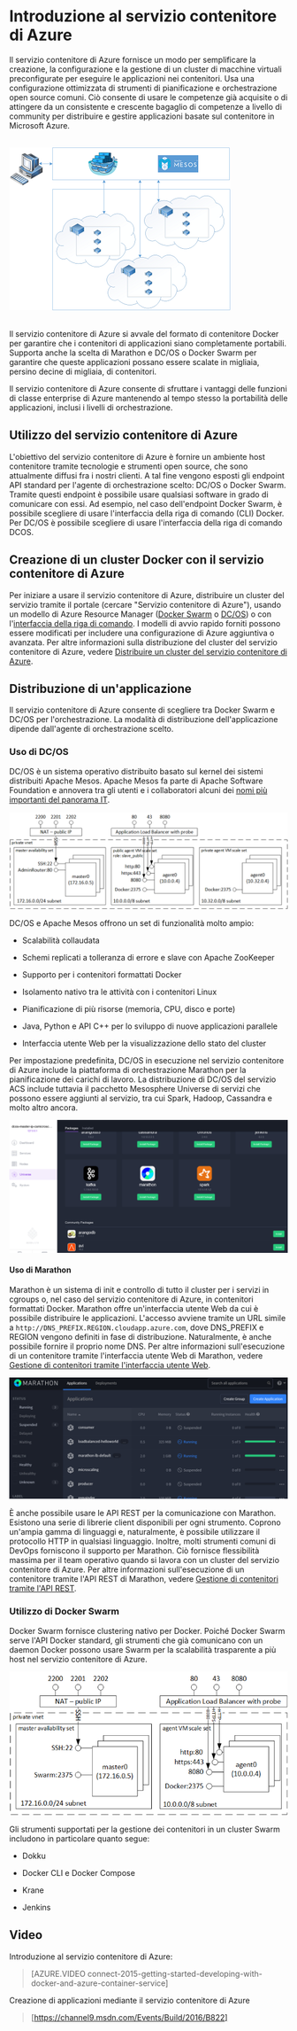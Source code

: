 <properties
   pageTitle="Introduzione al servizio contenitore di Azure | Microsoft Azure"
   description="Il servizio contenitore di Azure fornisce un modo per semplificare la creazione, la configurazione e la gestione di un cluster di macchine virtuali che sono preconfigurate per eseguire le applicazioni nei contenitori."
   services="container-service"
   documentationCenter=""
   authors="rgardler"
   manager="timlt"
   editor=""
   tags="acs, azure-container-service"
   keywords="Docker, Contenitori, Micro-servizi, Mesos, Azure"/>

<tags
   ms.service="container-service"
   ms.devlang="na"
   ms.topic="article"
   ms.tgt_pltfrm="na"
   ms.workload="na"
   ms.date="02/16/2016"
   ms.author="rogardle"/>

# Introduzione al servizio contenitore di Azure

Il servizio contenitore di Azure fornisce un modo per semplificare la creazione, la configurazione e la gestione di un cluster di macchine virtuali preconfigurate per eseguire le applicazioni nei contenitori. Usa una configurazione ottimizzata di strumenti di pianificazione e orchestrazione open source comuni. Ciò consente di usare le competenze già acquisite o di attingere da un consistente e crescente bagaglio di competenze a livello di community per distribuire e gestire applicazioni basate sul contenitore in Microsoft Azure.

<br /> ![Il servizio contenitore di Azure fornisce uno strumento per gestire applicazioni in contenitori su più host in Azure.](./media/acs-intro/acs-cluster.png) <br /><br />

Il servizio contenitore di Azure si avvale del formato di contenitore Docker per garantire che i contenitori di applicazioni siano completamente portabili. Supporta anche la scelta di Marathon e DC/OS o Docker Swarm per garantire che queste applicazioni possano essere scalate in migliaia, persino decine di migliaia, di contenitori.

Il servizio contenitore di Azure consente di sfruttare i vantaggi delle funzioni di classe enterprise di Azure mantenendo al tempo stesso la portabilità delle applicazioni, inclusi i livelli di orchestrazione.

Utilizzo del servizio contenitore di Azure
-----------------------------

L'obiettivo del servizio contenitore di Azure è fornire un ambiente host contenitore tramite tecnologie e strumenti open source, che sono attualmente diffusi fra i nostri clienti. A tal fine vengono esposti gli endpoint API standard per l'agente di orchestrazione scelto: DC/OS o Docker Swarm. Tramite questi endpoint è possibile usare qualsiasi software in grado di comunicare con essi. Ad esempio, nel caso dell'endpoint Docker Swarm, è possibile scegliere di usare l'interfaccia della riga di comando (CLI) Docker. Per DC/OS è possibile scegliere di usare l'interfaccia della riga di comando DCOS.

Creazione di un cluster Docker con il servizio contenitore di Azure
-------------------------------------------------------

Per iniziare a usare il servizio contenitore di Azure, distribuire un cluster del servizio tramite il portale (cercare "Servizio contenitore di Azure"), usando un modello di Azure Resource Manager ([Docker Swarm](https://github.com/Azure/azure-quickstart-templates/tree/master/101-acs-swarm) o [DC/OS](https://github.com/Azure/azure-quickstart-templates/tree/master/101-acs-dcos)) o con l'[interfaccia della riga di comando](/documentation/articles/xplat-cli-install/). I modelli di avvio rapido forniti possono essere modificati per includere una configurazione di Azure aggiuntiva o avanzata. Per altre informazioni sulla distribuzione del cluster del servizio contenitore di Azure, vedere [Distribuire un cluster del servizio contenitore di Azure](container-service-deployment.md).

Distribuzione di un'applicazione
------------------------

Il servizio contenitore di Azure consente di scegliere tra Docker Swarm e DC/OS per l'orchestrazione. La modalità di distribuzione dell'applicazione dipende dall'agente di orchestrazione scelto.

### Uso di DC/OS

DC/OS è un sistema operativo distribuito basato sul kernel dei sistemi distribuiti Apache Mesos. Apache Mesos fa parte di Apache Software Foundation e annovera tra gli utenti e i collaboratori alcuni dei [nomi più importanti del panorama IT](http://mesos.apache.org/documentation/latest/powered-by-mesos/).

![Servizio contenitore di Azure configurato per Swarm che mostra agenti e schemi.](media/acs-intro/dcos.png)

DC/OS e Apache Mesos offrono un set di funzionalità molto ampio:

-   Scalabilità collaudata

-   Schemi replicati a tolleranza di errore e slave con Apache ZooKeeper

-   Supporto per i contenitori formattati Docker

-   Isolamento nativo tra le attività con i contenitori Linux

-   Pianificazione di più risorse (memoria, CPU, disco e porte)

-   Java, Python e API C++ per lo sviluppo di nuove applicazioni parallele

-   Interfaccia utente Web per la visualizzazione dello stato del cluster

Per impostazione predefinita, DC/OS in esecuzione nel servizio contenitore di Azure include la piattaforma di orchestrazione Marathon per la pianificazione dei carichi di lavoro. La distribuzione di DC/OS del servizio ACS include tuttavia il pacchetto Mesosphere Universe di servizi che possono essere aggiunti al servizio, tra cui Spark, Hadoop, Cassandra e molto altro ancora.

![Universe DC/OS nel servizio contenitore di Azure](media/dcos/universe.png)

#### Uso di Marathon

Marathon è un sistema di init e controllo di tutto il cluster per i servizi in cgroups o, nel caso del servizio contenitore di Azure, in contenitori formattati Docker. Marathon offre un'interfaccia utente Web da cui è possibile distribuire le applicazioni. L'accesso avviene tramite un URL simile a `http://DNS_PREFIX.REGION.cloudapp.azure.com`, dove DNS\_PREFIX e REGION vengono definiti in fase di distribuzione. Naturalmente, è anche possibile fornire il proprio nome DNS. Per altre informazioni sull'esecuzione di un contenitore tramite l'interfaccia utente Web di Marathon, vedere [Gestione di contenitori tramite l'interfaccia utente Web](container-service-mesos-marathon-ui.md).

![Elenco di applicazioni Marathon](media/dcos/marathon-applications-list.png)

È anche possibile usare le API REST per la comunicazione con Marathon. Esistono una serie di librerie client disponibili per ogni strumento. Coprono un'ampia gamma di linguaggi e, naturalmente, è possibile utilizzare il protocollo HTTP in qualsiasi linguaggio. Inoltre, molti strumenti comuni di DevOps forniscono il supporto per Marathon. Ciò fornisce flessibilità massima per il team operativo quando si lavora con un cluster del servizio contenitore di Azure. Per altre informazioni sull'esecuzione di un contenitore tramite l'API REST di Marathon, vedere [Gestione di contenitori tramite l'API REST](container-service-mesos-marathon-rest.md).

### Utilizzo di Docker Swarm

Docker Swarm fornisce clustering nativo per Docker. Poiché Docker Swarm serve l'API Docker standard, gli strumenti che già comunicano con un daemon Docker possono usare Swarm per la scalabilità trasparente a più host nel servizio contenitore di Azure.

![Servizio contenitore di Azure configurato per l'uso di DC/OS, che mostra jumpbox, agenti e schemi.](media/acs-intro/acs-swarm2.png)

Gli strumenti supportati per la gestione dei contenitori in un cluster Swarm includono in particolare quanto segue:

-   Dokku

-   Docker CLI e Docker Compose

-   Krane

-   Jenkins

Video
------

Introduzione al servizio contenitore di Azure:

> [AZURE.VIDEO connect-2015-getting-started-developing-with-docker-and-azure-container-service]

Creazione di applicazioni mediante il servizio contenitore di Azure

> [https://channel9.msdn.com/Events/Build/2016/B822]

<!---HONumber=AcomDC_0727_2016-->